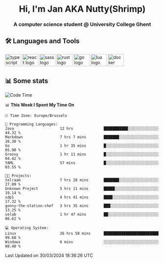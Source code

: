 <h1 align="center">Hi, I'm Jan AKA Nutty(Shrimp)</h1>
<h3 align="center">A computer science student @ University College Ghent</h3>

<h2 align="left">🛠️ Languages and Tools</h2>

###

<div align="left">
  <img src="https://cdn.jsdelivr.net/gh/devicons/devicon/icons/typescript/typescript-original.svg" height="40" width="52" alt="typescript logo"  />
  <img src="https://cdn.jsdelivr.net/gh/devicons/devicon/icons/react/react-original.svg" height="40" width="52" alt="react logo"  />
  <img src="https://cdn.jsdelivr.net/gh/devicons/devicon/icons/sass/sass-original.svg" height="40" width="52" alt="sass logo"  />
  <img src="https://cdn.jsdelivr.net/gh/devicons/devicon@latest/icons/rust/rust-original.svg" height="40" width="52" alt="rust logo" />
  <img src="https://cdn.jsdelivr.net/gh/devicons/devicon/icons/go/go-original.svg" height="40" width="52" alt="go logo"  />
  <img src="https://cdn.jsdelivr.net/gh/devicons/devicon/icons/lua/lua-original.svg" height="40" width="52" alt="lua logo"  />
  <img src="https://cdn.jsdelivr.net/gh/devicons/devicon/icons/docker/docker-original.svg" height="40" width="52" alt="docker logo"  />
</div>

<h2>📊 Some stats</h2>

<!--START_SECTION:waka-->
![Code Time](http://img.shields.io/badge/Code%20Time-4%2C327%20hrs%202%20mins-blue)

📊 **This Week I Spent My Time On** 

```text
🕑︎ Time Zone: Europe/Brussels

💬 Programming Languages: 
Java                     12 hrs              ███████████░░░░░░░░░░░░░░   44.32 % 
Markdown                 7 hrs 7 mins        ███████░░░░░░░░░░░░░░░░░░   26.30 % 
Go                       1 hr 35 mins        █░░░░░░░░░░░░░░░░░░░░░░░░   05.90 % 
Groovy                   1 hr 11 mins        █░░░░░░░░░░░░░░░░░░░░░░░░   04.42 % 
YAML                     57 mins             █░░░░░░░░░░░░░░░░░░░░░░░░   03.55 % 

🐱‍💻 Projects: 
telraam                  7 hrs 20 mins       ███████░░░░░░░░░░░░░░░░░░   27.09 % 
Unknown Project          5 hrs 11 mins       █████░░░░░░░░░░░░░░░░░░░░   19.14 % 
sdp1                     4 hrs 41 mins       ████░░░░░░░░░░░░░░░░░░░░░   17.32 % 
gonny-the-station-chef   3 hrs 35 mins       ███░░░░░░░░░░░░░░░░░░░░░░   13.25 % 
selab                    1 hr 47 mins        ██░░░░░░░░░░░░░░░░░░░░░░░   06.62 % 

💻 Operating System: 
Linux                    26 hrs 58 mins      █████████████████████████   99.60 % 
Windows                  6 mins              ░░░░░░░░░░░░░░░░░░░░░░░░░   00.40 % 
```


 Last Updated on 30/03/2024 18:36:26 UTC
<!--END_SECTION:waka-->
